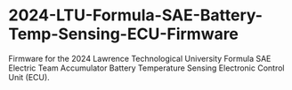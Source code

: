 # 2024-LTU-Formula-SAE-Battery-Temp-Sensing-ECU-Firmware
Firmware for the 2024 Lawrence Technological University Formula SAE Electric Team Accumulator Battery Temperature Sensing Electronic Control Unit (ECU).
